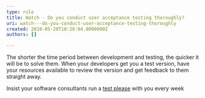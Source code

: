 ```yaml
---
type: rule
title: Watch - Do you conduct user acceptance testing thoroughly?
uri: watch---do-you-conduct-user-acceptance-testing-thoroughly
created: 2010-05-20T10:28:04.0000000Z
authors: []

---
```


 
The shorter the time period between development and testing, the quicker it will be to solve them. When your developers get you a test version, have your resources available to review the version and get feedback to them straight away.

Insist your software consultants run a [test please](/do-you-conduct-a-＂test-please＂-internally-and-then-with-the-client) with you every week
 
